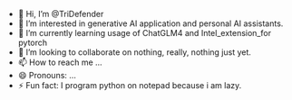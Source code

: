 - 👋 Hi, I’m @TriDefender
- 👀 I’m interested in generative AI application and personal AI assistants.
- 🌱 I’m currently learning usage of ChatGLM4 and Intel_extension_for pytorch
- 💞️ I’m looking to collaborate on nothing, really, nothing just yet.
- 📫 How to reach me ...
- 😄 Pronouns: ...
- ⚡ Fun fact: I program python on notepad because i am lazy.

<!---
TriDefender/TriDefender is a ✨ special ✨ repository because its `README.md` (this file) appears on your GitHub profile.
You can click the Preview link to take a look at your changes.
--->
